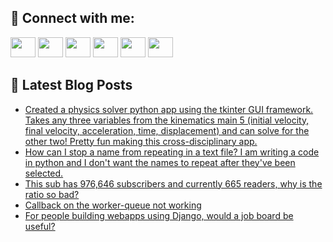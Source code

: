 ## 🔎 Connect with me:
[<img height="32" width="40" src="https://cdn.jsdelivr.net/npm/simple-icons@v5/icons/telegram.svg" />](https://t.me/bullbesh)
[<img height="32" width="40" src="https://cdn.jsdelivr.net/npm/simple-icons@v5/icons/vk.svg" />](https://vk.com/bullbesh)
[<img height="32" width="40" src="https://cdn.jsdelivr.net/npm/simple-icons@v5/icons/twitter.svg" />](https://twitter.com/bullbesh1)
[<img height="32" width="40" src="https://cdn.jsdelivr.net/npm/simple-icons@v5/icons/instagram.svg" />](https://www.instagram.com/bullbesh)
[<img height="32" width="40" src="https://cdn.jsdelivr.net/npm/simple-icons@v5/icons/reddit.svg" />](https://www.reddit.com/user/bullbesh)
[<img height="32" width="40" src="https://cdn.jsdelivr.net/npm/simple-icons@v5/icons/youtube.svg" />](https://www.youtube.com/channel/UCtfjRs6uzgq5mfm8S06WTcg)

## 📕 Latest Blog Posts
<!-- BLOG-POST-LIST:START -->
- [Created a physics solver python app using the tkinter GUI framework. Takes any three variables from the kinematics main 5 &lpar;initial velocity, final velocity, acceleration, time, displacement&rpar; and can solve for the other two! Pretty fun making this cross-disciplinary app.](https://www.reddit.com/r/Python/comments/vkpatg/created_a_physics_solver_python_app_using_the/)
- [How can I stop a name from repeating in a text file? I am writing a code in python and I don&#39;t want the names to repeat after they&#39;ve been selected.](https://www.reddit.com/r/Python/comments/vknt1r/how_can_i_stop_a_name_from_repeating_in_a_text/)
- [This sub has 976,646 subscribers and currently 665 readers, why is the ratio so bad?](https://www.reddit.com/r/Python/comments/vkmi55/this_sub_has_976646_subscribers_and_currently_665/)
- [Callback on the worker-queue not working](https://www.reddit.com/r/Python/comments/vklcvr/callback_on_the_workerqueue_not_working/)
- [For people building webapps using Django, would a job board be useful?](https://www.reddit.com/r/Python/comments/vkk7mc/for_people_building_webapps_using_django_would_a/)
<!-- BLOG-POST-LIST:END -->
